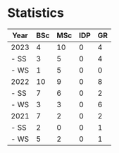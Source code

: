 # Statistics

| Year | BSc | MSc | IDP | GR |
|------|-----|-----|-----|----|
| 2023 |   4 |  10 |   0 |  4 |
| - SS |   3 |   5 |   0 |  4 |
| - WS |   1 |   5 |   0 |  0 |
| 2022 |  10 |   9 |   0 |  8 |
| - SS |   7 |   6 |   0 |  2 |
| - WS |   3 |   3 |   0 |  6 |
| 2021 |   7 |   2 |   0 |  2 |
| - SS |   2 |   0 |   0 |  1 |
| - WS |   5 |   2 |   0 |  1 |
